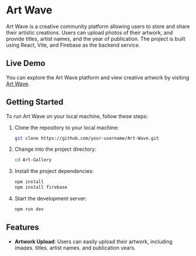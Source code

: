 # Art Wave

Art Wave is a creative community platform allowing users to store and share their artistic creations. Users can upload photos of their artwork, and provide titles, artist names, and the year of publication. The project is built using React, Vite, and Firebase as the backend service.

## Live Demo

You can explore the Art Wave platform and view creative artwork by visiting [Art Wave](https://art-wave.netlify.app/).

## Getting Started

To run Art Wave on your local machine, follow these steps:

1. Clone the repository to your local machine:

   ```bash
   git clone https://github.com/your-username/Art-Wave.git

2. Change into the project directory:

   ```bash
   cd Art-Gallery
3. Install the project dependencies:

   ```bash
   npm install
   npm install firebase
4. Start the development server:

   ```bash
   npm run dev

## Features

- **Artwork Upload**: Users can easily upload their artwork, including images, titles, artist names, and publication years.

- **Community Interaction**: Art Wave fosters a sense of community by allowing users to view, appreciate, and engage with each other's artworks.

## Technologies Used

- **React**: A popular JavaScript library for building user interfaces.

- **Vite**: A fast development build tool that supports modern JavaScript features.

- **Firebase**: A versatile backend-as-a-service (BaaS) platform that handles user authentication, storage, and database functionality.

## Usage

- **Uploading Artwork**: You can upload your creative artwork by providing the required details.

- **Viewing Artwork**: Explore the community's artworks, view details, and appreciate the creative talents of others.

## Author
This project was created by Parthkumar Patel.

